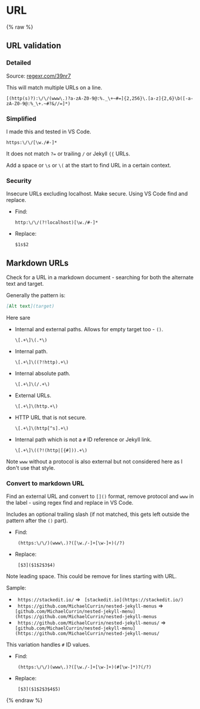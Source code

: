 # URL

{% raw %}


## URL validation

### Detailed

Source: [regexr.com/39nr7](https://regexr.com/39nr7)

This will match multiple URLs on a line.

```re
[(http(s)?):\/\/(www\.)?a-zA-Z0-9@:%._\+~#=]{2,256}\.[a-z]{2,6}\b([-a-zA-Z0-9@:%_\+.~#?&//=]*)
```

### Simplified

I made this and tested in VS Code.

```re
https:\/\/[\w./#-]*
```

It does not match `?=` or trailing `/` or Jekyll `{{` URLs.

Add a space or `\s` or `\(` at the start to find URL in a certain context.

### Security

Insecure URLs excluding localhost. Make secure. Using VS Code find and replace.

- Find:
    ```re
    http:\/\/(?!localhost)[\w./#-]*
    ```
- Replace:
    ```re
    $1s$2
    ```


## Markdown URLs

Check for a URL in a markdown document - searching for both the alternate text and target.

Generally the pattern is:

```markdown
[Alt text](target)
```

Here sare
- Internal and external paths. Allows for empty target too - `()`.
    ```re
    \[.+\]\(.*\)
    ```
- Internal path.
    ```re
    \[.+\]\((?!http).+\)
    ```
- Internal absolute path.
    ```re
    \[.+\]\(/.+\)
    ```
- External URLs.
    ```re
    \[.+\]\(http.+\)
    ```
- HTTP URL that is not secure.
    ```re
    \[.+\]\(http[^s].+\)
    ```
- Internal path which is not a `#` ID reference or Jekyll link.
    ```re
    \[.+\]\((?!(http|[{#])).+\)
    ```

Note `www` without a protocol is also external but not considered here as I don't use that style.

### Convert to markdown URL

Find an external URL and convert to `[]()` format, remove protocol and `www` in the label - using regex find and replace in VS Code.

Includes an optional trailing slash (if not matched, this gets left outside the pattern after the `()` part).

- Find:
    ```re
     (https:\/\/)(www\.)?([\w./-]+[\w-]+)(/?)
    ```
- Replace:
    ```re
     [$3]($1$2$3$4)
    ```

Note leading space. This could be remove for lines starting with URL.

Sample:

- ` https://stackedit.io/` => ` [stackedit.io](https://stackedit.io/)`
- ` https://github.com/MichaelCurrin/nested-jekyll-menus` => ` [github.com/MichaelCurrin/nested-jekyll-menu](https://github.com/MichaelCurrin/nested-jekyll-menus`
- ` https://github.com/MichaelCurrin/nested-jekyll-menus/` => ` [github.com/MichaelCurrin/nested-jekyll-menu](https://github.com/MichaelCurrin/nested-jekyll-menus/`

This variation handles `#` ID values.

- Find:
    ```re
     (https:\/\/)(www\.)?([\w./-]+[\w-]+)(#[\w-]*)?(/?)
    ```
- Replace:
    ```re
     [$3]($1$2$3$4$5)
    ```

{% endraw %}
